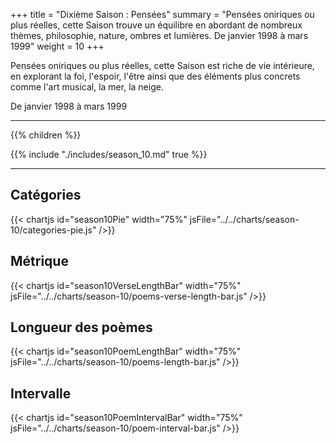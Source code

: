 +++
title = "Dixième Saison : Pensées"
summary = "Pensées oniriques ou plus réelles, cette Saison trouve un équilibre en abordant de nombreux thèmes, philosophie, nature, ombres et lumières. De janvier 1998 à mars 1999"
weight = 10
+++

Pensées oniriques ou plus réelles, cette Saison est riche de vie intérieure, en explorant la foi, l'espoir, l'être ainsi que des éléments plus concrets comme l'art musical, la mer, la neige.

De janvier 1998 à mars 1999

---
{{% children  %}}

{{% include "./includes/season_10.md" true %}}

---
## Catégories
{{< chartjs id="season10Pie" width="75%" jsFile="../../charts/season-10/categories-pie.js" />}}
## Métrique
{{< chartjs id="season10VerseLengthBar" width="75%" jsFile="../../charts/season-10/poems-verse-length-bar.js" />}}
## Longueur des poèmes
{{< chartjs id="season10PoemLengthBar" width="75%" jsFile="../../charts/season-10/poems-length-bar.js" />}}
## Intervalle
{{< chartjs id="season10PoemIntervalBar" width="75%" jsFile="../../charts/season-10/poem-interval-bar.js" />}}
